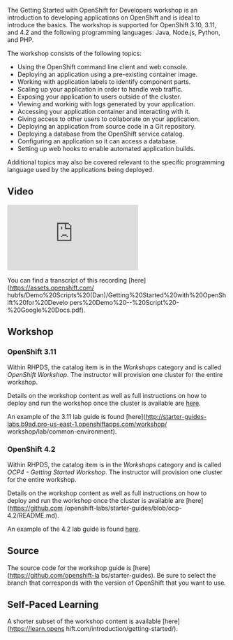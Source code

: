 The Getting Started with OpenShift for Developers workshop is an introduction 
to developing applications on OpenShift and is ideal to introduce the basics. 
The workshop is supported for OpenShift 3.10, 3.11, and 4.2 and the following 
programming languages: Java, Node.js, Python, and PHP.

The workshop consists of the following topics:

* Using the OpenShift command line client and web console.
* Deploying an application using a pre-existing container image.
* Working with application labels to identify component parts.
* Scaling up your application in order to handle web traffic.
* Exposing your application to users outside of the cluster.
* Viewing and working with logs generated by your application.
* Accessing your application container and interacting with it.
* Giving access to other users to collaborate on your application.
* Deploying an application from source code in a Git repository.
* Deploying a database from the OpenShift service catalog.
* Configuring an application so it can access a database.
* Setting up web hooks to enable automated application builds.

Additional topics may also be covered relevant to the specific programming 
language used by the applications being deployed.

## Video

<div class="video">
    <iframe 
        src="https://www.youtube.com/embed/8cB-tWf7vxg" 
        frameborder="0" 
        allowfullscreen
    >
    </iframe>
</div>

You can find a transcript of this recording [here](https://assets.openshift.com/
hubfs/Demo%20Scripts%20(Dan)/Getting%20Started%20with%20OpenShift%20for%20Develo
pers%20Demo%20--%20Script%20-%20Google%20Docs.pdf).

## Workshop

### OpenShift 3.11
Within RHPDS, the catalog item is in the _Workshops_ category and is called
_OpenShift Workshop_. The instructor will provision one cluster for the entire 
workshop. 

Details on the workshop content as well as full instructions on how to deploy 
and run the workshop once the cluster is available are 
[here](https://github.com/openshift-labs/starter-guides/blob/ocp-3.11/README.md).

An example of the 3.11 lab guide is found 
[here](http://starter-guides-labs.b9ad.pro-us-east-1.openshiftapps.com/workshop/
workshop/lab/common-environment).


### OpenShift 4.2

Within RHPDS, the catalog item is in the _Workshops_ category and is called 
_OCP4 - Getting Started Workshop_. The instructor will provision one cluster 
for the entire workshop.

Details on the workshop content as well as full instructions on how to deploy 
and run the workshop once the cluster is available are [here](https://github.com
/openshift-labs/starter-guides/blob/ocp-4.2/README.md).

An example of the 4.2 lab guide is found [here](http://lab-getting-started-ocp4-starter-guide.apps.osd4-demo.u6k6.p1.openshiftapps.com/workshop/common-workshop-summary).

## Source
The source code for the workshop guide is [here](https://github.com/openshift-la
bs/starter-guides). Be sure to select the branch that corresponds with the 
version of OpenShift that you want to use.

## Self-Paced Learning
A shorter subset of the workshop content is available [here](https://learn.opens
hift.com/introduction/getting-started/).
